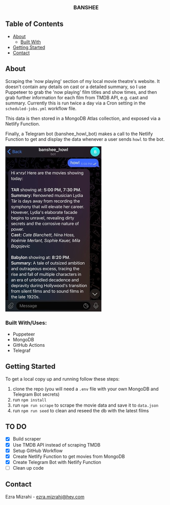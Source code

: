<br />
<p align="center">
  <h3 align="center">BANSHEE</h3>
</p>

## Table of Contents

* [About](#about)
  * [Built With](#built-with)
* [Getting Started](#getting-started)
* [Contact](#contact)


## About

Scraping the 'now playing' section of my local movie theatre's website. It doesn't contain any details on cast or a detailed summary, so I use Puppeteer to grab the 'now playing' film titles and show times, and then grab further information for each film from TMDB API, e.g. cast and summary. Currently this is run twice a day via a Cron setting in the `scheduled-jobs.yml` workflow file.

This data is then stored in a MongoDB Atlas collection, and exposed via a Netlify Function.

Finally, a Telegram bot (banshee_howl_bot) makes a call to the Netlify Function to get and display the data whenever a user sends `howl` to the bot.

<img src="banshee.jpg" alt="screenshot of telegram bot interaction"/>

### Built With/Uses:

* Puppeteer
* MongoDB
* GitHub Actions
* Telegraf

## Getting Started

To get a local copy up and running follow these steps:

1. clone the repo (you will need a `.env` file with your own MongoDB and Telegram Bot secrets)
2. run `npm install`
3. run `npm run scrape` to scrape the movie data and save it to `data.json`
5. run `npm run seed` to clean and reseed the db with the latest films

## TO DO

- [x] Build scraper
- [x] Use TMDB API instead of scraping TMDB
- [x] Setup GitHub Workflow
- [x] Create Netlify Function to get movies from MongoDB
- [x] Create Telegram Bot with Netlify Function
- [ ] Clean up code

## Contact

Ezra Mizrahi - ezra.mizrahi@hey.com